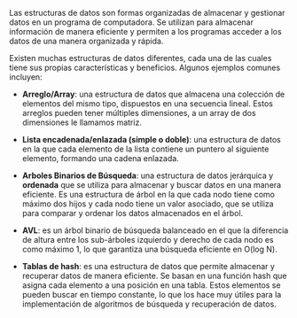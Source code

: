 Las estructuras de datos son formas organizadas de almacenar y gestionar datos en un programa de computadora. Se utilizan para almacenar información de manera eficiente y permiten a los programas acceder a los datos de una manera organizada y rápida.

Existen muchas estructuras de datos diferentes, cada una de las cuales tiene sus propias características y beneficios. Algunos ejemplos comunes incluyen:

- **Arreglo/Array**: una estructura de datos que almacena una colección de elementos del mismo tipo, dispuestos en una secuencia lineal. Estos arreglos pueden tener múltiples dimensiones, a un array de dos dimensiones le llamamos matriz.
  
- **Lista encadenada/enlazada (simple o doble)**: una estructura de datos en la que cada elemento de la lista contiene un puntero al siguiente elemento, formando una cadena enlazada. 
  
- **Arboles Binarios de Búsqueda**: una estructura de datos jerárquica y **ordenada** que se utiliza para almacenar y buscar datos en una manera eficiente. Es una estructura de árbol en la que cada nodo tiene como máximo dos hijos y cada nodo tiene un valor asociado, que se utiliza para comparar y ordenar los datos almacenados en el árbol.
  
- **AVL**: es un árbol binario de búsqueda balanceado en el que la diferencia de altura entre los sub-árboles izquierdo y derecho de cada nodo es como máximo 1, lo que garantiza una búsqueda eficiente en O(log N).
  
- **Tablas de hash**: es una estructura de datos que permite almacenar y recuperar datos de manera eficiente. Se basan en una función hash que asigna cada elemento a una posición en una tabla. Estos elementos se pueden buscar en tiempo constante, lo que los hace muy útiles para la implementación de algoritmos de búsqueda y recuperación de datos.